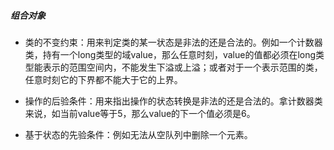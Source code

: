 ##### 组合对象

- 类的不变约束：用来判定类的某一状态是非法的还是合法的。例如一个计数器类，持有一个long类型的域value，那么任意时刻，value的值都必须在long类型能表示的范围空间内，不能发生下溢或上溢；或者对于一个表示范围的类，任意时刻它的下界都不能大于它的上界。

- 操作的后验条件：用来指出操作的状态转换是非法的还是合法的。拿计数器类来说，如当前value等于5，那么value的下一个值必须是6。

- 基于状态的先验条件：例如无法从空队列中删除一个元素。